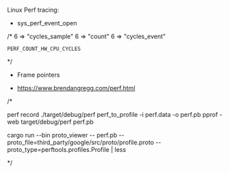 

Linux Perf tracing:
- sys_perf_event_open

/*
	6 => "cycles_sample"
	6 => "count"
	6 => "cycles_event"

    PERF_COUNT_HW_CPU_CYCLES
*/

- Frame pointers

- https://www.brendangregg.com/perf.html


/*

perf record ./target/debug/perf
perf_to_profile -i perf.data -o perf.pb
pprof -web target/debug/perf perf.pb

cargo run --bin proto_viewer -- perf.pb --proto_file=third_party/google/src/proto/profile.proto --proto_type=perftools.profiles.Profile | less

*/